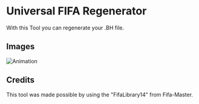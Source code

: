 # Universal FIFA Regenerator
With this Tool you can regenerate your .BH file.

## Images

![Animation](https://user-images.githubusercontent.com/39195287/213336982-fe4d1503-07ab-4896-9b73-d2f912e82888.gif)

## Credits
This tool was made possible by using the "FifaLibrary14" from Fifa-Master.
